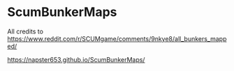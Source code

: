 # ScumBunkerMaps
All credits to https://www.reddit.com/r/SCUMgame/comments/9nkye8/all_bunkers_mapped/


https://napster653.github.io/ScumBunkerMaps/
